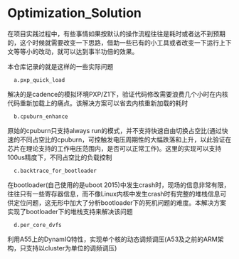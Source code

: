 # Optimization_Solution

在项目实践过程中，有些事情如果按默认的操作流程往往是耗时或者达不到预期的，这个时候就需要改变一下思路，借助一些已有的小工具或者改变一下运行上下文等等小的改动，就可以达到事半功倍的效果。

本仓库记录的就是这样的一些实际问题
```
  a.pxp_quick_load
```
解决的是cadence的模拟环境PXP/Z1下，验证代码修改需要浪费几个小时在内核代码重新加载上的痛点。该解决方案可以省去内核重新加载的耗时
```
  b.cpuburn_enhance
```
原始的cpuburn只支持always run的模式，并不支持快速自由切换占空比(通过快速的不同占空比的cpuburn，可控触发电压周期性的大幅跌落和上升，以此验证在芯片在理论支持的工作电压范围内，是否可以正常工作)。这里的实现可以支持100us精度下，不同占空比的负载控制

```
  c.backtrace_for_bootloader
```

在bootloader(自己使用的是uboot 2015)中发生crash时，现场的信息非常有限，往往只有一些寄存器信息，而不像Linux内核中发生crash时有完整的堆栈信息可供定位问题，这无形中加大了分析bootloader下的死机问题的难度。本解决方案实现了bootloader下的堆栈支持来解决该问题

```
  d.per_core_dvfs
```

利用A55上的DynamIQ特性，实现单个核的动态调频调压(A53及之前的ARM架构，只支持以cluster为单位的调频调压)
